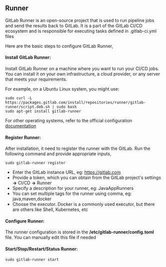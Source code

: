 ## Runner
GitLab Runner is an open-source project that is used to run pipeline jobs and send the results back to GitLab. It is a part of the GitLab CI/CD ecosystem and is responsible for executing tasks defined in .gitlab-ci.yml files

Here are the basic steps to configure GitLab Runner,
#### Install GitLab Runner:
Install GitLab Runner on a machine where you want to run your CI/CD jobs. You can install it on your own infrastructure, a cloud provider, or any server that meets your requirements.

For example, on a Ubuntu Linux system, you might use:
```
sudo curl -L https://packages.gitlab.com/install/repositories/runner/gitlab-runner/script.deb.sh | sudo bash
sudo apt-get install gitlab-runner
```
For other operating systems, refer to the official configuration [documentation](https://docs.gitlab.com/runner/)

#### Register Runner:
After installation, it need to register the runner with the GitLab. Run the following command and provide appropriate inputs,
```
sudo gitlab-runner register
```
- Enter the GitLab instance URL, eg: https://gitlab.com
- Provide a token, which you can obtain from the GitLab project's settings **->** CI/CD **->** Runner
- Specify a description for your runner, eg: JavaAppRunners
- You can set multiple tags for the runner using comma, eg: java,maven,docker
- Choose the executor. Docker is a commonly used executor, but there are others like Shell, Kubernetes, etc
####  Configure Runner:
The runner configuration is stored in the **/etc/gitlab-runner/config.toml** file. You can manually edit this file if needed
#### Start/Stop/Restart/Status Runner:
```
sudo gitlab-runner start
```
